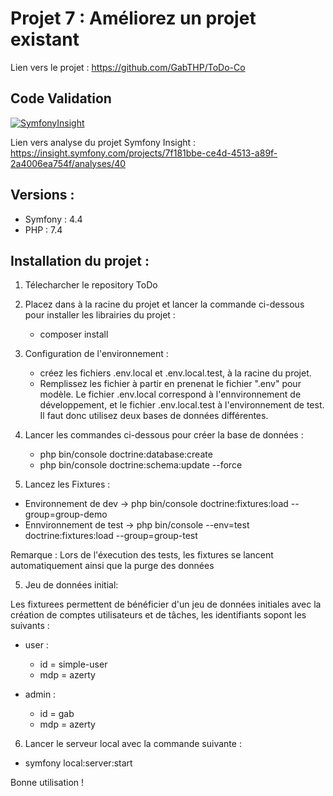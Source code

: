 # Projet 7 : Améliorez un projet existant

Lien vers le projet : https://github.com/GabTHP/ToDo-Co

## Code Validation

[![SymfonyInsight](https://insight.symfony.com/projects/7f181bbe-ce4d-4513-a89f-2a4006ea754f/big.svg)](https://insight.symfony.com/projects/7f181bbe-ce4d-4513-a89f-2a4006ea754f)

Lien vers analyse du projet Symfony Insight : https://insight.symfony.com/projects/7f181bbe-ce4d-4513-a89f-2a4006ea754f/analyses/40

## Versions :

- Symfony : 4.4
- PHP : 7.4

## Installation du projet :

1. Télecharcher le repository ToDo

2. Placez dans à la racine du projet et lancer la commande ci-dessous pour installer les librairies du projet :

   - composer install

3. Configuration de l'environnement :

   - créez les fichiers .env.local et .env.local.test, à la racine du projet.
   - Remplissez les fichier à partir en prenenat le fichier ".env" pour modèle. Le fichier .env.local correspond à l'ennvironnement de développement, et le fichier .env.local.test à l'environnement de test. Il faut donc utilisez deux bases de données différentes.

4. Lancer les commandes ci-dessous pour créer la base de données :

   - php bin/console doctrine:database:create
   - php bin/console doctrine:schema:update --force

5. Lancez les Fixtures :

- Environnement de dev -> php bin/console doctrine:fixtures:load --group=group-demo
- Ennvironnement de test -> php bin/console --env=test doctrine:fixtures:load --group=group-test

Remarque : Lors de l'éxecution des tests, les fixtures se lancent automatiquement ainsi que la purge des données

5. Jeu de données initial:

Les fixturees permettent de bénéficier d'un jeu de données initiales avec la création de comptes utilisateurs et de tâches, les identifiants sopont les suivants :

- user :

  - id = simple-user
  - mdp = azerty

- admin :

  - id = gab
  - mdp = azerty

6. Lancer le serveur local avec la commande suivante :

- symfony local:server:start

Bonne utilisation !
